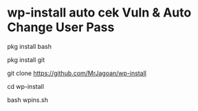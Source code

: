 # wp-install auto cek Vuln & Auto Change User Pass

pkg install bash

pkg install git

git clone https://github.com/MrJagoan/wp-install

cd wp-install

bash wpins.sh
